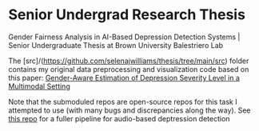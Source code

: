 # Senior Undergrad Research Thesis
Gender Fairness Analysis in AI-Based Depression Detection Systems | Senior Undergraduate Thesis at Brown University
Balestriero Lab

The [src]/(https://github.com/selenajwilliams/thesis/tree/main/src) folder contains my original data preprocessing and visualization code based on this paper: [Gender-Aware Estimation of Depression Severity Level in a Multimodal Setting]([url](https://ieeexplore.ieee.org/abstract/document/9534330))

Note that the submoduled repos are open-source repos for this task I attempted to use (with many bugs and discrepancies along the way). See [this repo](https://github.com/selenajwilliams/depression-detection.git) for a fuller pipeline for audio-based deptression detection
